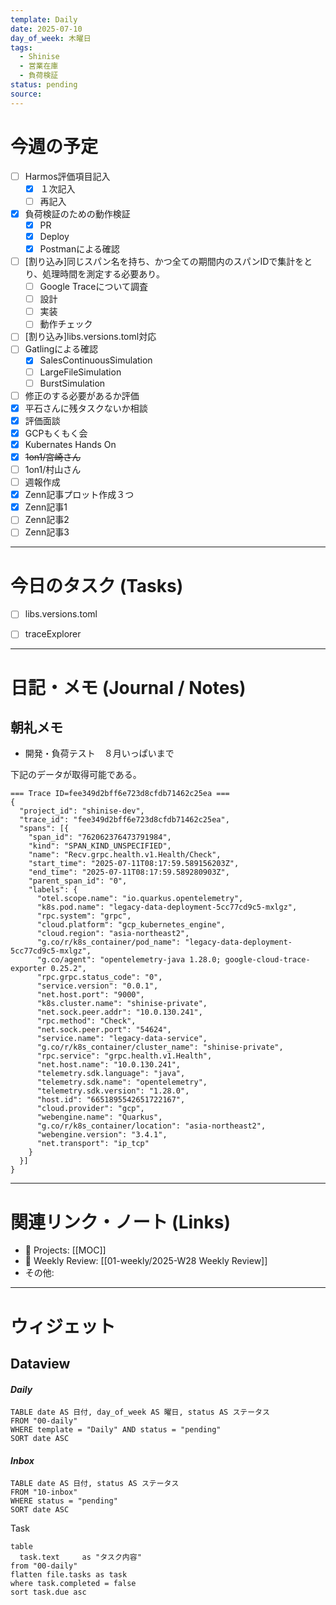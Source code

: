 ```yaml
---
template: Daily
date: 2025-07-10
day_of_week: 木曜日
tags:
  - Shinise
  - 営業在庫
  - 負荷検証
status: pending
source:
---
```

# 今週の予定
- [ ]  Harmos評価項目記入
	- [x] １次記入
	- [ ] 再記入
- [x] 負荷検証のための動作検証
	- [x] PR
	- [x] Deploy
	- [x] Postmanによる確認
- [ ] [割り込み]同じスパン名を持ち、かつ全ての期間内のスパンIDで集計をとり、処理時間を測定する必要あり。
	- [ ] Google Traceについて調査
	- [ ] 設計
	- [ ] 実装
	- [ ] 動作チェック
- [ ] [割り込み]libs.versions.toml対応
- [ ] Gatlingによる確認
	- [x] SalesContinuousSimulation
	- [ ] LargeFileSimulation
	- [ ] BurstSimulation
- [ ] 修正のする必要があるか評価 
- [x] 平石さんに残タスクないか相談
- [x] 評価面談
- [x] GCPもくもく会
- [x] Kubernates Hands On
- [x] ~~1on1/宮崎さん~~
- [ ] 1on1/村山さん
- [ ] 週報作成
- [x] Zenn記事プロット作成３つ
- [x] Zenn記事1
- [ ] Zenn記事2
- [ ] Zenn記事3
---
# 今日のタスク (Tasks)
- [ ] libs.versions.toml
- [ ] traceExplorer


---

# 日記・メモ (Journal / Notes)
## 朝礼メモ
- 開発・負荷テスト　８月いっぱいまで



下記のデータが取得可能である。
```
=== Trace ID=fee349d2bff6e723d8cfdb71462c25ea ===
{
  "project_id": "shinise-dev",
  "trace_id": "fee349d2bff6e723d8cfdb71462c25ea",
  "spans": [{
    "span_id": "762062376473791984",
    "kind": "SPAN_KIND_UNSPECIFIED",
    "name": "Recv.grpc.health.v1.Health/Check",
    "start_time": "2025-07-11T08:17:59.589156203Z",
    "end_time": "2025-07-11T08:17:59.589280903Z",
    "parent_span_id": "0",
    "labels": {
      "otel.scope.name": "io.quarkus.opentelemetry",
      "k8s.pod.name": "legacy-data-deployment-5cc77cd9c5-mxlgz",
      "rpc.system": "grpc",
      "cloud.platform": "gcp_kubernetes_engine",
      "cloud.region": "asia-northeast2",
      "g.co/r/k8s_container/pod_name": "legacy-data-deployment-5cc77cd9c5-mxlgz",
      "g.co/agent": "opentelemetry-java 1.28.0; google-cloud-trace-exporter 0.25.2",
      "rpc.grpc.status_code": "0",
      "service.version": "0.0.1",
      "net.host.port": "9000",
      "k8s.cluster.name": "shinise-private",
      "net.sock.peer.addr": "10.0.130.241",
      "rpc.method": "Check",
      "net.sock.peer.port": "54624",
      "service.name": "legacy-data-service",
      "g.co/r/k8s_container/cluster_name": "shinise-private",
      "rpc.service": "grpc.health.v1.Health",
      "net.host.name": "10.0.130.241",
      "telemetry.sdk.language": "java",
      "telemetry.sdk.name": "opentelemetry",
      "telemetry.sdk.version": "1.28.0",
      "host.id": "6651895542651722167",
      "cloud.provider": "gcp",
      "webengine.name": "Quarkus",
      "g.co/r/k8s_container/location": "asia-northeast2",
      "webengine.version": "3.4.1",
      "net.transport": "ip_tcp"
    }
  }]
}
```



---

# 関連リンク・ノート (Links)
- 📂 Projects: [[MOC]]
- 📂 Weekly Review: [[01-weekly/2025-W28 Weekly Review]]
- その他: 

---

# ウィジェット
## **Dataview**

#### *Daily*
```dataview
TABLE date AS 日付, day_of_week AS 曜日, status AS ステータス
FROM "00-daily"
WHERE template = "Daily" AND status = "pending"
SORT date ASC
```

#### *Inbox*
```dataview
TABLE date AS 日付, status AS ステータス
FROM "10-inbox"
WHERE status = "pending"
SORT date ASC
```

Task
```dataview
table
  task.text     as "タスク内容"
from "00-daily"
flatten file.tasks as task
where task.completed = false
sort task.due asc
```
